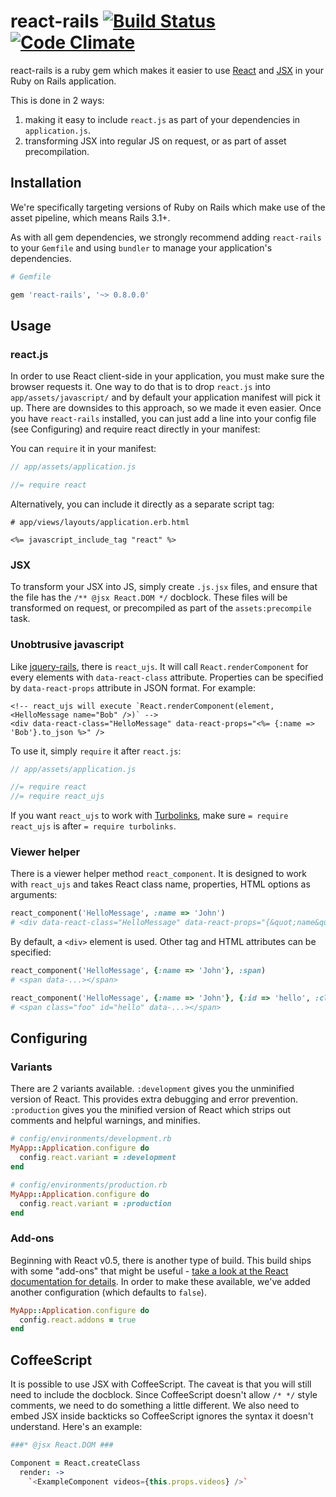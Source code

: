 # react-rails [![Build Status](https://travis-ci.org/facebook/react-rails.png)](https://travis-ci.org/facebook/react-rails) [![Code Climate](https://codeclimate.com/github/facebook/react-rails.png)](https://codeclimate.com/github/facebook/react-rails)

react-rails is a ruby gem which makes it easier to use [React](http://facebook.github.io/react/) and [JSX](http://facebook.github.io/react/docs/jsx-in-depth.html) in your Ruby on Rails application.

This is done in 2 ways:

1. making it easy to include `react.js` as part of your dependencies in `application.js`.
2. transforming JSX into regular JS on request, or as part of asset precompilation.


## Installation

We're specifically targeting versions of Ruby on Rails which make use of the asset pipeline, which means Rails 3.1+.

As with all gem dependencies, we strongly recommend adding `react-rails` to your `Gemfile` and using `bundler` to manage your application's dependencies.

```ruby
# Gemfile

gem 'react-rails', '~> 0.8.0.0'
```


## Usage

### react.js

In order to use React client-side in your application, you must make sure the browser requests it. One way to do that is to drop `react.js` into `app/assets/javascript/` and by default your application manifest will pick it up. There are downsides to this approach, so we made it even easier. Once you have `react-rails` installed, you can just add a line into your config file (see Configuring) and require react directly in your manifest:

You can `require` it in your manifest:

```js
// app/assets/application.js

//= require react
```

Alternatively, you can include it directly as a separate script tag:

```erb
# app/views/layouts/application.erb.html

<%= javascript_include_tag "react" %>
```

### JSX

To transform your JSX into JS, simply create `.js.jsx` files, and ensure that the file has the `/** @jsx React.DOM */` docblock. These files will be transformed on request, or precompiled as part of the `assets:precompile` task.

### Unobtrusive javascript

Like [jquery-rails](https://github.com/rails/jquery-rails), there is `react_ujs`. It will call `React.renderComponent` for every elements with `data-react-class` attribute. Properties can be specified by `data-react-props` attribute in JSON format. For example:

```erb
<!-- react_ujs will execute `React.renderComponent(element, <HelloMessage name="Bob" />)` -->
<div data-react-class="HelloMessage" data-react-props="<%= {:name => 'Bob'}.to_json %>" />
```

To use it, simply `require` it after `react.js`:

```js
// app/assets/application.js

//= require react
//= require react_ujs
```

If you want `react_ujs` to work with [Turbolinks](https://github.com/rails/turbolinks), make sure `= require react_ujs` is after `= require turbolinks`.

### Viewer helper

There is a viewer helper method `react_component`. It is designed to work with `react_ujs` and takes React class name, properties, HTML options as arguments:

```ruby
react_component('HelloMessage', :name => 'John')
# <div data-react-class="HelloMessage" data-react-props="{&quot;name&quot;:&quot;John&quot;}"></div>
```

By default, a `<div>` element is used. Other tag and HTML attributes can be specified:

```ruby
react_component('HelloMessage', {:name => 'John'}, :span)
# <span data-...></span>

react_component('HelloMessage', {:name => 'John'}, {:id => 'hello', :class => 'foo', :tag => :span})
# <span class="foo" id="hello" data-...></span>
```

## Configuring

### Variants

There are 2 variants available. `:development` gives you the unminified version of React. This provides extra debugging and error prevention. `:production` gives you the minified version of React which strips out comments and helpful warnings, and minifies.

```ruby
# config/environments/development.rb
MyApp::Application.configure do
  config.react.variant = :development
end

# config/environments/production.rb
MyApp::Application.configure do
  config.react.variant = :production
end
```

### Add-ons

Beginning with React v0.5, there is another type of build. This build ships with some "add-ons" that might be useful - [take a look at the React documentation for details](http://facebook.github.io/react/docs/addons.html). In order to make these available, we've added another configuration (which defaults to `false`).

```ruby
MyApp::Application.configure do
  config.react.addons = true
end
```


## CoffeeScript

It is possible to use JSX with CoffeeScript. The caveat is that you will still need to include the docblock. Since CoffeeScript doesn't allow `/* */` style comments, we need to do something a little different. We also need to embed JSX inside backticks so CoffeeScript ignores the syntax it doesn't understand. Here's an example:

```coffee
###* @jsx React.DOM ###

Component = React.createClass
  render: ->
    `<ExampleComponent videos={this.props.videos} />`
```

